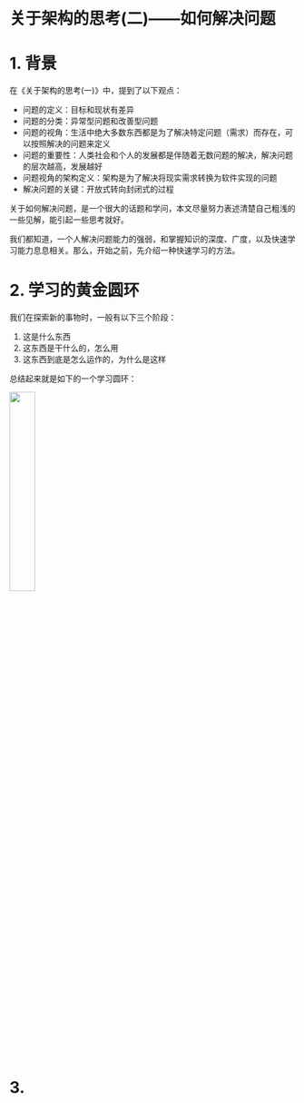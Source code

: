 **关于架构的思考(二)——如何解决问题**
=====


# 1. 背景

在《关于架构的思考(一)》中，提到了以下观点：

- 问题的定义：目标和现状有差异
- 问题的分类：异常型问题和改善型问题
- 问题的视角：生活中绝大多数东西都是为了解决特定问题（需求）而存在，可以按照解决的问题来定义
- 问题的重要性：人类社会和个人的发展都是伴随着无数问题的解决，解决问题的层次越高，发展越好
- 问题视角的架构定义：架构是为了解决将现实需求转换为软件实现的问题
- 解决问题的关键：开放式转向封闭式的过程

关于如何解决问题，是一个很大的话题和学问，本文尽量努力表述清楚自己粗浅的一些见解，能引起一些思考就好。

我们都知道，一个人解决问题能力的强弱，和掌握知识的深度、广度，以及快速学习能力息息相关。那么，开始之前，先介绍一种快速学习的方法。

# 2. 学习的黄金圆环

我们在探索新的事物时，一般有以下三个阶段：
1. 这是什么东西
2. 这东西是干什么的，怎么用
3. 这东西到底是怎么运作的，为什么是这样

总结起来就是如下的一个学习圆环：


<img src="http://img.blog.csdn.net/20170923173632436" width="30%" height="30%">




# 3. 
